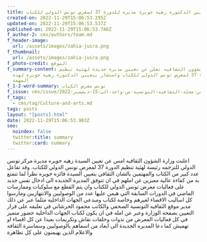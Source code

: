 ```yaml
---
title: نعيين الدكتوره زهية جويرة مديره للدورة 37 لمعرض تونس الدولي للكتاب
created-on: 2022-11-29T15:06:53.295Z
updated-on: 2022-11-29T15:06:53.537Z
published-on: 2022-11-29T15:06:53.746Z
f_author-2: cms/authors/team.md
f_header-image:
  url: /assets/images/zahia-juira.png
f_thumbnail:
  url: /assets/images/zahia-juira.png
f_photo-credit: الموقع
f_summary-content: وزارة الشؤون الثقافيه تعلن عن تعيين مديرة جديدة لهئية تنظيم
  الدورة 37 لمعرض تونس الدولي للكتاب واستشار بتعيين الدكتوره زهية جويره لهذه
  المهمة
f_1-2-word-summary: تونس معرض الكتاب
f_issue: cms/issue/العدد-الخامس-من-مجلة-الثقافيه-التونسية-من-واحد-الى-15-ديسمبر-2022.md
f_tags:
  - cms/tag/Culture-and-arts.md
tags: posts
layout: "[posts].html"
date: 2022-11-29T15:06:53.903Z
seo:
  noindex: false
  twitter:title: summary
  twitter:card: summary
---
```

اعلنت وزارة  الشؤون الثقافيه امس عن تعيين السيدة زهيه  جويره مديرة مركز تونس الدولي للترجمه رئيسة لهئية تنظيم الدورة 37 لمعرض تونس الدولي للكتاب. وقد تفاعل عدد كبير من الكتاب والمهتمين بالشان الثقافي بتعيين السيدة فائزه جويره  نظرا لما تتمتع به من كفاءة عالية معبرين غن املهم في ان تتوفق المديرة الجديده الى ادخال نفس جديد على فعاليات معرض تونس الدولي للكتاب وان يتم القطع مع سلوكيات وممارسات الماضي في الدورات السابقة  التي هيمن عليها عدد من الوصوليين والانتهازيين ومارسوا كل اساليب الاقصاء لغيرهم وخاصة لكتاب ومبدعي الجهات الداخلية مثلما عبر عن ذلك مدير موقع الثقافيه التونسية الصحفي والكاتب محمود الحرشاني في تعليقه على قرار التعيين بصفحة الوزارة وعبر عن امله في ان يكون لكتاب الجهات الداخلية حضور متميز في كل فعاليات المعرض من ندوات وحلقات نقاش وتكريمات بعيدا عن كل اقصاء او تهميش كما دعا المديره الجديدة الى ابعاد من اسماهم بالوصوليين وسماسرة الثقافة والاعلام الذين يهيمنون على كل تظاهرة